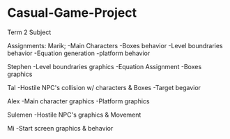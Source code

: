 # Casual-Game-Project
Term 2 Subject

Assignments:
Marik;
  -Main Characters
  -Boxes behavior
  -Level boundraries behavior
  -Equation generation
  -platform behavior
  
Stephen
  -Level boundraries graphics
  -Equation Assignment
  -Boxes graphics
  
Tal
  -Hostile NPC's collision w/ characters & Boxes
  -Target begavior
  
Alex
  -Main character graphics
  -Platform graphics
  
Sulemen
  -Hostile NPC's graphics & Movement

Mi
  -Start screen graphics & behavior
